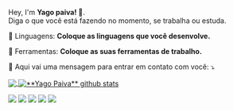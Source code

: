 <p align="left"> 
  Hey, I'm   <strong>Yago paiva! 👋</strong>.<br>
  Diga o que você está fazendo no momento, se trabalha ou estuda.
</p>

<p align="left">
  🦄 Linguagens: <strong>Coloque as linguagens que você desenvolve.</strong>
</p>

<p align="left">
  💼 Ferramentas: <strong>Coloque as suas ferramentas de trabalho.</strong>
</p>

<p align="left">
  💌 Aqui vai uma mensagem para entrar em contato com você: ⤵️
</p>

<a href="https://github.com/YagoPaiiva">
  <img align="center" src="https://github-readme-stats.vercel.app/api/top-langs/?username=yagopaiiva&theme=dracula&hide_langs_below=1" />
</a>
<a href="https://github.com/YagoPaiiva">
 <img align="center" src="https://github-readme-stats.vercel.app/api?username=yagopaiiva&show_icons=true&theme=dracula&line_height=27" alt="**Yago Paiva** github stats"/>
</a>

<p align="left">
  <a href="paiivayago@gmail.com" alt="Gmail">
  <img src="https://img.shields.io/badge/-Gmail-FF0000?style=flat-square&labelColor=FF0000&logo=gmail&logoColor=white&link=paiivayago@gmail.com" /></a>

  <a href="https://www.linkedin.com/in/yago-paiva-2ab689187/" alt="Linkedin">
  <img src="https://img.shields.io/badge/-Linkedin-0e76a8?style=flat-square&logo=Linkedin&logoColor=white&link=https://www.linkedin.com/in/yago-paiva-2ab689187/" /></a>

  <a href="#" alt="WhatsApp">
  <img src="https://img.shields.io/badge/-WhatsApp-25d366?style=flat-square&labelColor=25d366&logo=whatsapp&logoColor=white&link=API-DO-SEU-WHATSAPP"/></a>

  <a href="#" alt="Facebook">
  <img src="https://img.shields.io/badge/-Facebook-3b5998?style=flat-square&labelColor=3b5998&logo=facebook&logoColor=white&link=LINK-DO-SEU-FACEBOOK"/></a>

  <a href="#" alt="Instagram">
  <img src="https://img.shields.io/badge/-Instagram-DF0174?style=flat-square&labelColor=DF0174&logo=instagram&logoColor=white&link=LINK-DO-SEU-INSTAGRAM"/></a>
</p>  
